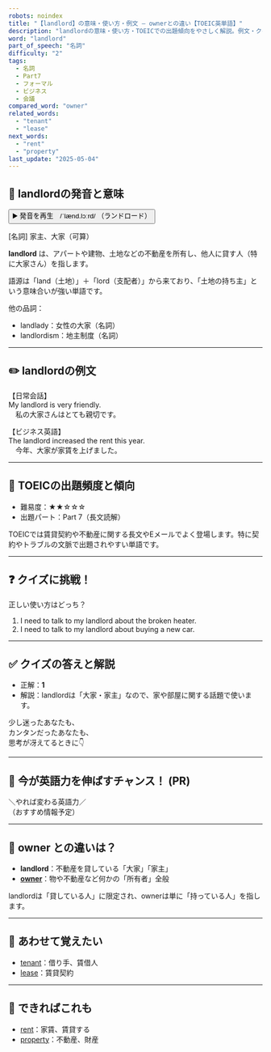 ```yaml
---
robots: noindex
title: "【landlord】の意味・使い方・例文 ― ownerとの違い【TOEIC英単語】"
description: "landlordの意味・使い方・TOEICでの出題傾向をやさしく解説。例文・クイズ付きでownerとの違いもわかりやすく学べます。"
word: "landlord"
part_of_speech: "名詞"
difficulty: "2"
tags:
  - 名詞
  - Part7
  - フォーマル
  - ビジネス
  - 会議
compared_word: "owner"
related_words:
  - "tenant"
  - "lease"
next_words:
  - "rent"
  - "property"
last_update: "2025-05-04"
---
```


## 🔰 landlordの発音と意味

<button class="play-audio" onclick="playTTS('landlord')">
  <span class="play-audio-main">
    ▶️ 発音を再生　/ˈlænd.lɔːrd/
  </span>
  <span class="play-audio-sub">
    （ランドロード）
  </span>
</button>

[名詞] 家主、大家（可算）

**landlord** は、アパートや建物、土地などの不動産を所有し、他人に貸す人（特に大家さん）を指します。

語源は「land（土地）」＋「lord（支配者）」から来ており、「土地の持ち主」という意味合いが強い単語です。

他の品詞：  
- landlady：女性の大家（名詞）
- landlordism：地主制度（名詞）

---

## ✏️ landlordの例文

【日常会話】  
My landlord is very friendly.  
　私の大家さんはとても親切です。

【ビジネス英語】  
The landlord increased the rent this year.  
　今年、大家が家賃を上げました。

---

## 🎯 TOEICの出題頻度と傾向

- 難易度：★★☆☆☆
- 出題パート：Part 7（長文読解）

TOEICでは賃貸契約や不動産に関する長文やEメールでよく登場します。特に契約やトラブルの文脈で出題されやすい単語です。

---

## ❓ クイズに挑戦！

正しい使い方はどっち？

1. I need to talk to my landlord about the broken heater.  
2. I need to talk to my landlord about buying a new car.

---

## ✅ クイズの答えと解説

- 正解：**1**
- 解説：landlordは「大家・家主」なので、家や部屋に関する話題で使います。

少し迷ったあなたも、  
カンタンだったあなたも、  
思考が冴えてるときに👇️

---

## 🚀 今が英語力を伸ばすチャンス！ (PR)

<div class="info-center">
＼やれば変わる英語力／<br>  
（おすすめ情報予定）
</div>

---

## 🤔  owner との違いは？

- **landlord**：不動産を貸している「大家」「家主」
- **[owner](/word/owner/)**：物や不動産など何かの「所有者」全般

landlordは「貸している人」に限定され、ownerは単に「持っている人」を指します。

---

## 🧩 あわせて覚えたい

- [tenant](/word/tenant/)：借り手、賃借人
- [lease](/word/lease/)：賃貸契約

---

## 📖 できればこれも

- [rent](/word/rent/)：家賃、賃貸する
- [property](/word/property/)：不動産、財産

<!-- cvid: aid15_bid28 -->
